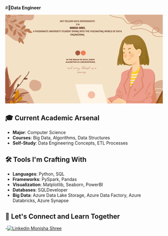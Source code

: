 #🚀**Data Engineer**

 ![working image](CanvaPicture_1.png)
 

## 🎓 **Current Academic Arsenal**

- **Major**: Computer Science
- **Courses**: Big Data, Algorithms, Data Structures
- **Self-Study**: Data Engineering Concepts, ETL Processes

## 🛠️ **Tools I'm Crafting With**

- **Languages**: Python, SQL
- **Frameworks**: PySpark, Pandas
- **Visualization**: Matplotlib, Seaborn, PowerBI
- **Databases**: SQLDeveloper
- **Big Data**: Azure Data Lake Storage, Azure Data Factory, Azure Databricks, Azure Synapse 


## 🤝 **Let's Connect and Learn Together**

-[![Linkedin](https://i.stack.imgur.com/gVE0j.png) Monisha Shree](https://www.linkedin.com/in/monisha-shree-6b8663156/)
&nbsp;
